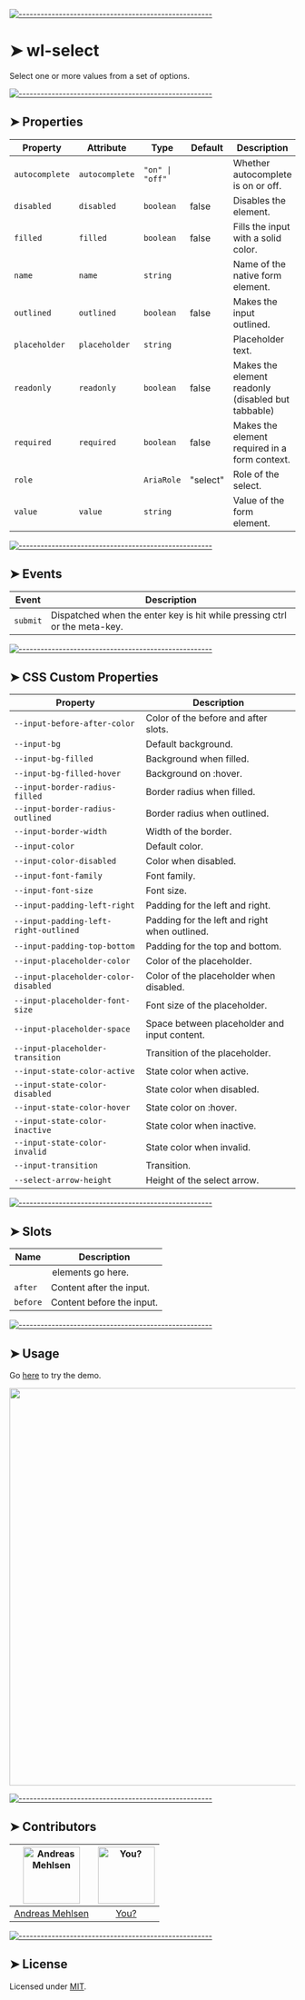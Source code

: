 
[![-----------------------------------------------------](https://raw.githubusercontent.com/andreasbm/readme/master/assets/lines/colored.png)](#wl-select)

# ➤ wl-select

Select one or more values from a set of options.


[![-----------------------------------------------------](https://raw.githubusercontent.com/andreasbm/readme/master/assets/lines/colored.png)](#properties)

## ➤ Properties

| Property       | Attribute      | Type            | Default  | Description                                      |
|----------------|----------------|-----------------|----------|--------------------------------------------------|
| `autocomplete` | `autocomplete` | `"on" \| "off"` |          | Whether autocomplete is on or off.               |
| `disabled`     | `disabled`     | `boolean`       | false    | Disables the element.                            |
| `filled`       | `filled`       | `boolean`       | false    | Fills the input with a solid color.              |
| `name`         | `name`         | `string`        |          | Name of the native form element.                 |
| `outlined`     | `outlined`     | `boolean`       | false    | Makes the input outlined.                        |
| `placeholder`  | `placeholder`  | `string`        |          | Placeholder text.                                |
| `readonly`     | `readonly`     | `boolean`       | false    | Makes the element readonly (disabled but tabbable) |
| `required`     | `required`     | `boolean`       | false    | Makes the element required in a form context.    |
| `role`         |                | `AriaRole`      | "select" | Role of the select.                              |
| `value`        | `value`        | `string`        |          | Value of the form element.                       |


[![-----------------------------------------------------](https://raw.githubusercontent.com/andreasbm/readme/master/assets/lines/colored.png)](#events)

## ➤ Events

| Event    | Description                                      |
|----------|--------------------------------------------------|
| `submit` | Dispatched when the enter key is hit while pressing ctrl or the meta-key. |


[![-----------------------------------------------------](https://raw.githubusercontent.com/andreasbm/readme/master/assets/lines/colored.png)](#css-custom-properties)

## ➤ CSS Custom Properties

| Property                              | Description                                   |
|---------------------------------------|-----------------------------------------------|
| `--input-before-after-color`          | Color of the before and after slots.          |
| `--input-bg`                          | Default background.                           |
| `--input-bg-filled`                   | Background when filled.                       |
| `--input-bg-filled-hover`             | Background on :hover.                         |
| `--input-border-radius-filled`        | Border radius when filled.                    |
| `--input-border-radius-outlined`      | Border radius when outlined.                  |
| `--input-border-width`                | Width of the border.                          |
| `--input-color`                       | Default color.                                |
| `--input-color-disabled`              | Color when disabled.                          |
| `--input-font-family`                 | Font family.                                  |
| `--input-font-size`                   | Font size.                                    |
| `--input-padding-left-right`          | Padding for the left and right.               |
| `--input-padding-left-right-outlined` | Padding for the left and right when outlined. |
| `--input-padding-top-bottom`          | Padding for the top and bottom.               |
| `--input-placeholder-color`           | Color of the placeholder.                     |
| `--input-placeholder-color-disabled`  | Color of the placeholder when disabled.       |
| `--input-placeholder-font-size`       | Font size of the placeholder.                 |
| `--input-placeholder-space`           | Space between placeholder and input content.  |
| `--input-placeholder-transition`      | Transition of the placeholder.                |
| `--input-state-color-active`          | State color when active.                      |
| `--input-state-color-disabled`        | State color when disabled.                    |
| `--input-state-color-hover`           | State color on :hover.                        |
| `--input-state-color-inactive`        | State color when inactive.                    |
| `--input-state-color-invalid`         | State color when invalid.                     |
| `--input-transition`                  | Transition.                                   |
| `--select-arrow-height`               | Height of the select arrow.                   |


[![-----------------------------------------------------](https://raw.githubusercontent.com/andreasbm/readme/master/assets/lines/colored.png)](#slots)

## ➤ Slots

| Name     | Description                |
|----------|----------------------------|
|          | <option> elements go here. |
| `after`  | Content after the input.   |
| `before` | Content before the input.  |



[![-----------------------------------------------------](https://raw.githubusercontent.com/andreasbm/readme/master/assets/lines/colored.png)](#usage)

## ➤ Usage

Go [here](https://weightless.dev/elements/select) to try the demo.

<a href="https://weightless.dev/elements/select" align="center">
  <img src="https://raw.githubusercontent.com/andreasbm/elements/master/screenshots/wl-select.png" width="700" />
</a>


[![-----------------------------------------------------](https://raw.githubusercontent.com/andreasbm/readme/master/assets/lines/colored.png)](#contributors)

## ➤ Contributors
	

| [<img alt="Andreas Mehlsen" src="https://avatars1.githubusercontent.com/u/6267397?s=460&v=4" width="100">](https://twitter.com/andreasmehlsen) | [<img alt="You?" src="https://joeschmoe.io/api/v1/random" width="100">](https://github.com/andreasbm/weightless/blob/master/CONTRIBUTING.md) |
|:--------------------------------------------------:|:--------------------------------------------------:|
| [Andreas Mehlsen](https://twitter.com/andreasmehlsen) | [You?](https://github.com/andreasbm/weightless/blob/master/CONTRIBUTING.md) |


[![-----------------------------------------------------](https://raw.githubusercontent.com/andreasbm/readme/master/assets/lines/colored.png)](#license)

## ➤ License
	
Licensed under [MIT](https://opensource.org/licenses/MIT).